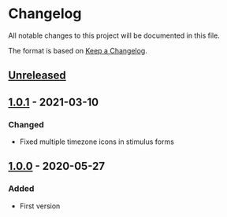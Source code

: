 # Changelog
All notable changes to this project will be documented in this file.

The format is based on [Keep a Changelog](https://keepachangelog.com/en/1.0.0/).

## [Unreleased]

## [1.0.1] - 2021-03-10
### Changed
- Fixed multiple timezone icons in stimulus forms

## [1.0.0] - 2020-05-27
### Added
- First version

[Unreleased]: https://github.com/Molkobain/itop-multiple-timezones-support/compare/v1.0.1...HEAD
[1.0.1]: https://github.com/Molkobain/itop-multiple-timezones-support/releases/tag/v1.0.1
[1.0.0]: https://github.com/Molkobain/itop-multiple-timezones-support/releases/tag/v1.0.0